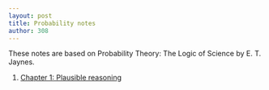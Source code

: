 ```yaml
---
layout: post
title: Probability notes
author: 308
---
```


These notes are based on Probability Theory: The Logic of Science by E. T. Jaynes.

<ol>

<li> <a href = "ch1.html"> Chapter 1: Plausible reasoning </a> </li>

</ol>
